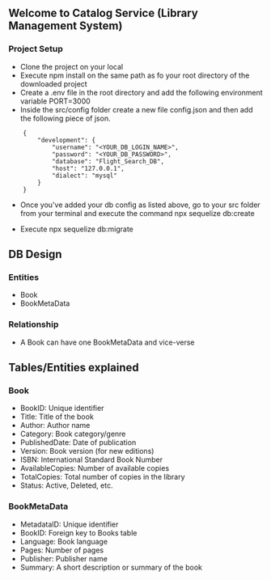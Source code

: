 ## Welcome to Catalog Service (Library Management System)

### Project Setup

-   Clone the project on your local
-   Execute npm install on the same path as fo your root directory of the downloaded project
-   Create a .env file in the root directory and add the following environment variable PORT=3000
-   Inside the src/config folder create a new file config.json and then add the following piece of json.

```
    {
        "development": {
            "username": "<YOUR_DB_LOGIN_NAME>",
            "password": "<YOUR_DB_PASSWORD>",
            "database": "Flight_Search_DB",
            "host": "127.0.0.1",
            "dialect": "mysql"
        }
    }

```

- Once you've added your db config as listed above, go to your src folder from your terminal and execute the command npx sequelize db:create 

- Execute npx sequelize db:migrate

## DB Design 

### Entities

- Book
- BookMetaData

### Relationship

- A Book can have one BookMetaData and vice-verse

## Tables/Entities explained

### Book
- BookID: Unique identifier
- Title: Title of the book
- Author: Author name
- Category: Book category/genre
- PublishedDate: Date of publication
- Version: Book version (for new editions)
- ISBN: International Standard Book Number
- AvailableCopies: Number of available copies
- TotalCopies: Total number of copies in the library
- Status: Active, Deleted, etc.

### BookMetaData
- MetadataID: Unique identifier
- BookID: Foreign key to Books table
- Language: Book language
- Pages: Number of pages
- Publisher: Publisher name
- Summary: A short description or summary of the book

